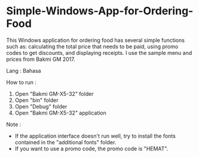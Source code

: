 # Simple-Windows-App-for-Ordering-Food
This Windows application for ordering food has several simple functions such as: calculating the total price that needs to be paid, using promo codes to get discounts, and displaying receipts. I use the sample menu and prices from Bakmi GM 2017.

Lang : Bahasa

How to run :
1. Open "Bakmi GM-X5-32" folder
2. Open "bin" folder
3. Open "Debug" folder
4. Open "Bakmi GM-X5-32" application 

Note : 
- If the application interface doesn't run well, try to install the fonts contained in the "additional fonts" folder.
- If you want to use a promo code, the promo code is "HEMAT".
